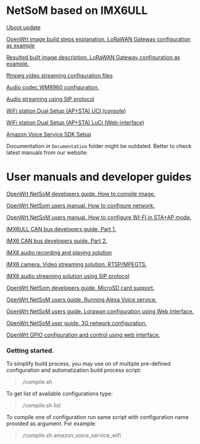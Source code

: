 
# NetSoM based on IMX6ULL

[Uboot update](Documentation/README.uboot.md)

[OpenWrt image build steps explanation. LoRaWAN Gateway configuration as example](Documentation/README.lorawan-details.md)

[Resulted built image description. LoRaWAN Gateway configuration as example.](Documentation/README.lorawan-details.md)

[ffmpeg video streaming configuration files](Documentation/README.ffmpeg.md)

[Audio codec WM8960 configuration.](Documentation/README.audio.md)

[Audio streaming using SIP protocol](Documentation/README.sip.md)

[WiFi station Dual Setup (AP+STA) UCI (console)](Documentation/README.wifi-sta-dualsetup-uci.md)

[WiFi station Dual Setup (AP+STA) LuCi (Web-interface)](Documentation/README.wifi-sta-dualsetup-luci.md)

[Amazon Voice Service SDK Setup](Documentation/README.amazon-voice-service.md)

Documentation in `Documentation` folder might be outdated. Better to check latest manuals from our website:

# User manuals and developer guides
[OpenWrt NetSoM developers guide. How to compile image.](https://m2m-tele.com/blog/2021/03/11/openwrt-som-developers-guide-part-1/)

[OpenWrt NetSom users manual. How to configure network.](https://m2m-tele.com/blog/2021/03/12/openwrt-configuration-users-guide-part-1-how-to-configure-network/)

[OpenWrt NetSoM users manual. How to configure WI-FI in STA+AP mode.](https://m2m-tele.com/blog/2021/03/12/openwrt-configuration-users-guide-part-1-how-to-configure-network-2/)

[IMX6ULL CAN bus developers guide. Part 1.](https://m2m-tele.com/blog/2021/03/12/imx6-can-bus/)

[IMX6 CAN bus developers guide. Part 2.](https://m2m-tele.com/blog/2021/03/13/imx6-can-bus-2/)

[IMX6 audio recording and playing solution](https://m2m-tele.com/blog/2021/03/18/imx6-audio-recording-playing/)

[IMX6 camera. Video streaming solution. RTSP/MPEGTS.](https://m2m-tele.com/blog/2021/03/19/imx6-camera-module-video-streaming/)

[IMX6 audio streaming solution using SIP protocol](https://m2m-tele.com/blog/2021/03/21/imx6-audio-streaming/)

[OpenWrt NetSom developers guide. MicroSD card support.](https://m2m-tele.com/blog/2021/03/22/openwrt-netsom-developers-guide-adding-support-of-microsd-card/)

[OpenWrt NetSoM users guide. Running Alexa Voice service.](https://m2m-tele.com/blog/2021/03/26/openwrt-netsom-users-guide-using-as-amazon-alexa-development-kit/)

[OpenWrt NetSoM users guide. Lorawan configuration using Web Interface.](https://m2m-tele.com/blog/2021/04/02/lora-indoor-gateway-configuration-using-ui-web-interface/)

[OpenWrt NetSoM user guide. 3G network configuration.](https://m2m-tele.com/blog/2021/04/04/users-guide-openwrt-3g-modem-network-configuration/)

[OpenWrt GPIO configuration and control using web interface.](https://m2m-tele.com/blog/2021/04/29/imx6-gpio-control-web-interface/)

### Getting started.
To simplify build process, you may use on of multiple pre-defined configuration and automatization build process script:
> ./compile.sh

To get list of available configurations type:
> ./compile.sh list

To compile one of configuration run same script with configuration name provided as argument. For example:
> ./compile.sh amazon_voice_service_wifi
